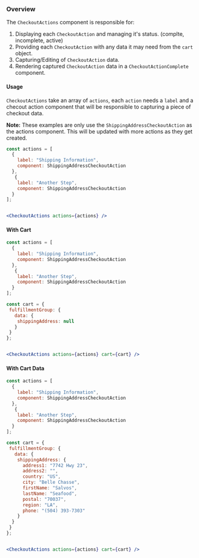 ### Overview
The `CheckoutActions` component is responsible for:
1. Displaying each `CheckoutAction` and managing it's status. (complte, incomplete, active)
2. Providing each  `CheckoutAction` with any data it may need from the `cart` object.
3. Capturing/Editing of `CheckoutAction` data.
4. Rendering captured `CheckoutAction` data in a `CheckoutActionComplete` component.

#### Usage
`CheckoutActions` take an array of `actions`, each `action` needs a `label` and a checout action component that will be responsible to capturing a piece of checkout data.

**Note:** These examples are only use the `ShippingAddressCheckoutAction` as the actions component. This will be updated with more actions as they get created.

```jsx
const actions = [
  {
    label: "Shipping Information",
    component: ShippingAddressCheckoutAction
  },
   {
    label: "Another Step",
    component: ShippingAddressCheckoutAction
  }
];


<CheckoutActions actions={actions} />
```

#### With Cart

```jsx
const actions = [
  {
    label: "Shipping Information",
    component: ShippingAddressCheckoutAction
  },
   {
    label: "Another Step",
    component: ShippingAddressCheckoutAction
  }
];

const cart = {
 fulfillmentGroup: {
   data: {
    shippingAddress: null
   }
 }
};


<CheckoutActions actions={actions} cart={cart} />
```

#### With Cart Data

```jsx
const actions = [
  {
    label: "Shipping Information",
    component: ShippingAddressCheckoutAction
  },
   {
    label: "Another Step",
    component: ShippingAddressCheckoutAction
  }
];

const cart = {
 fulfillmentGroup: {
   data: {
    shippingAddress: {
      address1: "7742 Hwy 23",
      address2: "",
      country: "US",
      city: "Belle Chasse",
      firstName: "Salvos",
      lastName: "Seafood",
      postal: "70037",
      region: "LA",
      phone: "(504) 393-7303"
    }
  }
 }
};


<CheckoutActions actions={actions} cart={cart} />
```
